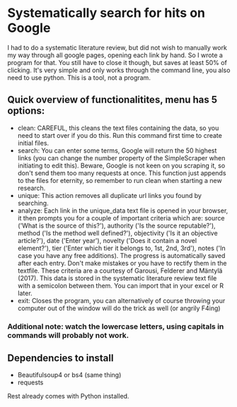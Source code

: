 # Systematically search for hits on Google

I had to do a systematic literature review, but did not wish to manually work my way through all google pages, opening each link by hand. So I wrote a program for that. You still have to close it though, but saves at least 50% of clicking. It's very simple and only works through the command line, you also need to use python. This is a tool, not a program.

## Quick overview of functionalitites, menu has 5 options:
- clean: CAREFUL, this cleans the text files containing the data, so you need to start over if you do this. Run this command first time to create initial files.
- search: You can enter some terms, Google will return the 50 highest links (you can change the number property of the SimpleScraper when initiating to edit this). Beware, Google is not keen on you scraping it, so don't send them too many requests at once. This function just appends to the files for eternity, so remember to run clean when starting a new research.
- unique: This action removes all duplicate url links you found by searching.
- analyze: Each link in the unique_data text file is opened in your browser, it then prompts you for a couple of important criteria which are: source ('What is the source of this?'), authority ('Is the source reputable?'), method ('Is the method well defined?'), objectivity ('Is it an objective article?'), date ('Enter year'), novelty ('Does it contain a novel element?'), tier ('Enter which tier it belongs to, 1st, 2nd, 3rd'), notes ('In case you have any free additions). The progress is automatically saved after each entry. Don't make mistakes or you have to rectify them in the textfile. These criteria are a courtesy of Garousi, Felderer and Mäntylä (2017).
This data is stored in the systematic literature review text file with a semicolon between them. You can import that in your excel or R later.
- exit: Closes the program, you can alternatively of course throwing your computer out of the window will do the trick as well (or angrily F4ing)

### Additional note: watch the lowercase letters, using capitals in commands will probably not work.

## Dependencies to install

- Beautifulsoup4 or bs4 (same thing)
- requests

Rest already comes with Python installed.
